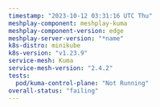 ```yaml
---
timestamp: "2023-10-12 03:31:16 UTC Thu"
meshplay-component: meshplay-kuma
meshplay-component-version: edge
meshplay-server-version: "*name"
k8s-distro: minikube
k8s-version: "v1.23.9"
service-mesh: Kuma
service-mesh-version: "2.4.2"
tests:
  pod/kuma-control-plane: "Not Running"
overall-status: "failing"
---
```

